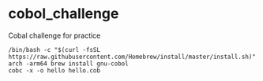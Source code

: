 # cobol_challenge
Cobal challenge for practice

```
/bin/bash -c "$(curl -fsSL https://raw.githubusercontent.com/Homebrew/install/master/install.sh)"
arch -arm64 brew install gnu-cobol
cobc -x -o hello hello.cob
```
